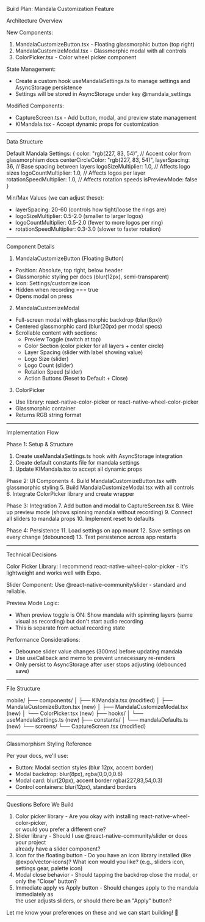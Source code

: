 Build Plan: Mandala Customization Feature

Architecture Overview

New Components:

1. MandalaCustomizeButton.tsx - Floating glassmorphic button (top right)
2. MandalaCustomizeModal.tsx - Glassmorphic modal with all controls
3. ColorPicker.tsx - Color wheel picker component

State Management:

- Create a custom hook useMandalaSettings.ts to manage settings and AsyncStorage
  persistence
- Settings will be stored in AsyncStorage under key @mandala_settings

Modified Components:

- CaptureScreen.tsx - Add button, modal, and preview state management
- KIMandala.tsx - Accept dynamic props for customization

---

Data Structure

Default Mandala Settings:
{
color: "rgb(227, 83, 54)", // Accent color from glassmorphism docs
centerCircleColor: "rgb(227, 83, 54)",
layerSpacing: 36, // Base spacing between layers
logoSizeMultiplier: 1.0, // Affects logo sizes
logoCountMultiplier: 1.0, // Affects logos per layer
rotationSpeedMultiplier: 1.0, // Affects rotation speeds
isPreviewMode: false
}

Min/Max Values (we can adjust these):

- layerSpacing: 20-60 (controls how tight/loose the rings are)
- logoSizeMultiplier: 0.5-2.0 (smaller to larger logos)
- logoCountMultiplier: 0.5-2.0 (fewer to more logos per ring)
- rotationSpeedMultiplier: 0.3-3.0 (slower to faster rotation)

---

Component Details

1. MandalaCustomizeButton (Floating Button)

- Position: Absolute, top right, below header
- Glassmorphic styling per docs (blur(12px), semi-transparent)
- Icon: Settings/customize icon
- Hidden when recording === true
- Opens modal on press

2. MandalaCustomizeModal

- Full-screen modal with glassmorphic backdrop (blur(8px))
- Centered glassmorphic card (blur(20px) per modal specs)
- Scrollable content with sections:
  - Preview Toggle (switch at top)
  - Color Section (color picker for all layers + center circle)
  - Layer Spacing (slider with label showing value)
  - Logo Size (slider)
  - Logo Count (slider)
  - Rotation Speed (slider)
  - Action Buttons (Reset to Default + Close)

3. ColorPicker

- Use library: react-native-color-picker or react-native-wheel-color-picker
- Glassmorphic container
- Returns RGB string format

---

Implementation Flow

Phase 1: Setup & Structure

1. Create useMandalaSettings.ts hook with AsyncStorage integration
2. Create default constants file for mandala settings
3. Update KIMandala.tsx to accept all dynamic props

Phase 2: UI Components 4. Build MandalaCustomizeButton.tsx with glassmorphic styling 5. Build MandalaCustomizeModal.tsx with all controls 6. Integrate ColorPicker library and create wrapper

Phase 3: Integration 7. Add button and modal to CaptureScreen.tsx 8. Wire up preview mode (shows spinning mandala without recording) 9. Connect all sliders to mandala props 10. Implement reset to defaults

Phase 4: Persistence 11. Load settings on app mount 12. Save settings on every change (debounced) 13. Test persistence across app restarts

---

Technical Decisions

Color Picker Library:
I recommend react-native-wheel-color-picker - it's lightweight and works well with Expo.

Slider Component:
Use @react-native-community/slider - standard and reliable.

Preview Mode Logic:

- When preview toggle is ON: Show mandala with spinning layers (same visual as
  recording) but don't start audio recording
- This is separate from actual recording state

Performance Considerations:

- Debounce slider value changes (300ms) before updating mandala
- Use useCallback and memo to prevent unnecessary re-renders
- Only persist to AsyncStorage after user stops adjusting (debounced save)

---

File Structure

mobile/
├── components/
│ ├── KIMandala.tsx (modified)
│ ├── MandalaCustomizeButton.tsx (new)
│ ├── MandalaCustomizeModal.tsx (new)
│ └── ColorPicker.tsx (new)
├── hooks/
│ └── useMandalaSettings.ts (new)
├── constants/
│ └── mandalaDefaults.ts (new)
└── screens/
└── CaptureScreen.tsx (modified)

---

Glassmorphism Styling Reference

Per your docs, we'll use:

- Button: Modal section styles (blur 12px, accent border)
- Modal backdrop: blur(8px), rgba(0,0,0,0.6)
- Modal card: blur(20px), accent border rgba(227,83,54,0.3)
- Control containers: blur(12px), standard borders

---

Questions Before We Build

1. Color picker library - Are you okay with installing react-native-wheel-color-picker,  
   or would you prefer a different one?
2. Slider library - Should I use @react-native-community/slider or does your project  
   already have a slider component?
3. Icon for the floating button - Do you have an icon library installed (like
   @expo/vector-icons)? What icon would you like? (e.g., sliders icon, settings gear,
   palette icon)
4. Modal close behavior - Should tapping the backdrop close the modal, or only the
   "Close" button?
5. Immediate apply vs Apply button - Should changes apply to the mandala immediately as  
   the user adjusts sliders, or should there be an "Apply" button?

Let me know your preferences on these and we can start building! 🚀
